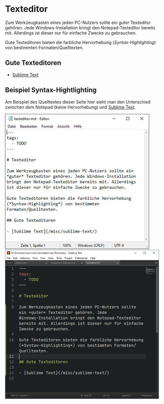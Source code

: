 # Texteditor

Zum Werkzeugkasten eines jeden PC-Nutzers sollte ein *guter* Texteditor gehören. Jede Windows-Installation bringt den Notepad-Texteditor bereits mit. Allerdings ist dieser nur für einfache Zwecke zu gebrauchen.

Gute Texteditoren bieten die farbliche Hervorhebung (*Syntax-Highlighting*) von bestimmten Formaten/Quelltexten.

## Gute Texteditoren

- [Sublime Text](/misc/sublime-text/)


## Beispiel Syntax-Hightlighting

Am Beispiel des Quelltextes dieser Seite hier sieht man den Unterschied zwischen dem Notepad (keine Hervorhebung) und [Sublime Text](/misc/sublime-text/).

![Notepad](img/2022-03-28-texteditor-notepad.png)
![Sublime Text](img/2022-03-28-texteditor-st.png)

